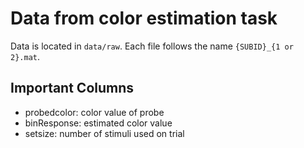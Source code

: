 Data from color estimation task
===============================
Data is located in `data/raw`. Each file follows the name `{SUBID}_{1 or 2}.mat`.

Important Columns
-----------------
* probedcolor: color value of probe
* binResponse: estimated color value
* setsize: number of stimuli used on trial

